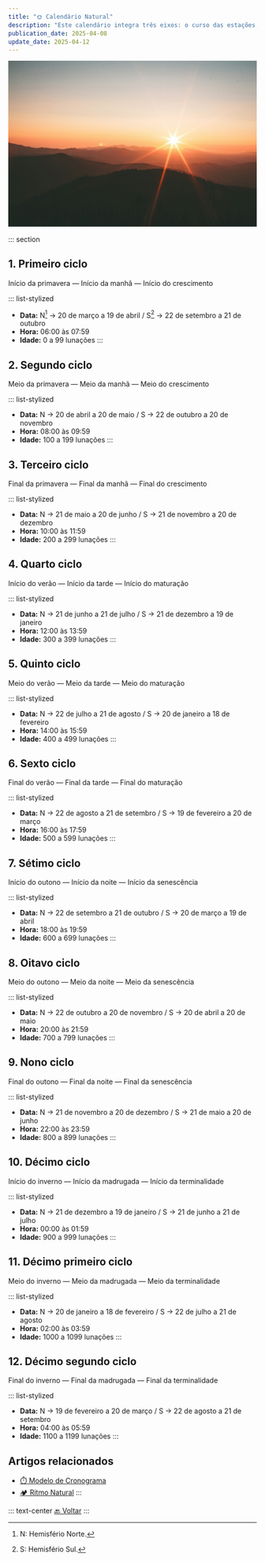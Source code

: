 ```yaml
---
title: "🌞 Calendário Natural"
description: "Este calendário integra três eixos: o curso das estações, a variação do dia e a progressão da vida humana."
publication_date: 2025-04-08
update_date: 2025-04-12
---
```


![[Fonte: Ivana Cajina / Unsplash]](/assets/images/ivana-cajina-dQejX2ucPBs-unsplash.jpg "Imagem de capa")

::: section
## 1. Primeiro ciclo
<p class="text-small text-secondary">Início da primavera — Início da manhã — Início do crescimento</p>

::: list-stylized
* **Data:** N[^1] → 20 de março a 19 de abril / S[^2] → 22 de setembro a 21 de outubro
* **Hora:** 06:00 às 07:59
* **Idade:** 0 a 99 lunações
:::

[^1]: N: Hemisfério Norte.
[^2]: S: Hemisfério Sul.

## 2. Segundo ciclo
<p class="text-small text-secondary">Meio da primavera — Meio da manhã — Meio do crescimento</p>

::: list-stylized
* **Data:** N → 20 de abril a 20 de maio / S → 22 de outubro a 20 de novembro
* **Hora:** 08:00 às 09:59
* **Idade:** 100 a 199 lunações
:::

## 3. Terceiro ciclo
<p class="text-small text-secondary">Final da primavera — Final da manhã — Final do crescimento</p>

::: list-stylized
* **Data:** N → 21 de maio a 20 de junho / S → 21 de novembro a 20 de dezembro
* **Hora:** 10:00 às 11:59
* **Idade:** 200 a 299 lunações
:::

## 4. Quarto ciclo
<p class="text-small text-secondary">Início do verão — Início da tarde — Início do maturação</p>

::: list-stylized
* **Data:** N → 21 de junho a 21 de julho / S → 21 de dezembro a 19 de janeiro
* **Hora:** 12:00 às 13:59
* **Idade:** 300 a 399 lunações
:::

## 5. Quinto ciclo
<p class="text-small text-secondary">Meio do verão — Meio da tarde — Meio do maturação</p>

::: list-stylized
* **Data:** N → 22 de julho a 21 de agosto / S → 20 de janeiro a 18 de fevereiro
* **Hora:** 14:00 às 15:59
* **Idade:** 400 a 499 lunações
:::

## 6. Sexto ciclo
<p class="text-small text-secondary">Final do verão — Final da tarde — Final do maturação</p>

::: list-stylized
* **Data:** N → 22 de agosto a 21 de setembro / S → 19 de fevereiro a 20 de março
* **Hora:** 16:00 às 17:59
* **Idade:** 500 a 599 lunações
:::

## 7. Sétimo ciclo
<p class="text-small text-secondary">Início do outono — Início da noite — Início da senescência</p>

::: list-stylized
* **Data:** N → 22 de setembro a 21 de outubro / S → 20 de março a 19 de abril
* **Hora:** 18:00 às 19:59
* **Idade:** 600 a 699 lunações
:::

## 8. Oitavo ciclo
<p class="text-small text-secondary">Meio do outono — Meio da noite — Meio da senescência</p>

::: list-stylized
* **Data:** N → 22 de outubro a 20 de novembro / S → 20 de abril a 20 de maio
* **Hora:** 20:00 às 21:59
* **Idade:** 700 a 799 lunações
:::

## 9. Nono ciclo
<p class="text-small text-secondary">Final do outono — Final da noite — Final da senescência</p>

::: list-stylized
* **Data:** N → 21 de novembro a 20 de dezembro / S → 21 de maio a 20 de junho
* **Hora:** 22:00 às 23:59
* **Idade:** 800 a 899 lunações
:::

## 10. Décimo ciclo
<p class="text-small text-secondary">Início do inverno — Início da madrugada — Início da terminalidade</p>

::: list-stylized
* **Data:** N → 21 de dezembro a 19 de janeiro / S → 21 de junho a 21 de julho
* **Hora:** 00:00 às 01:59
* **Idade:** 900 a 999 lunações
:::

## 11. Décimo primeiro ciclo
<p class="text-small text-secondary">Meio do inverno — Meio da madrugada — Meio da terminalidade</p>

::: list-stylized
* **Data:** N → 20 de janeiro a 18 de fevereiro / S → 22 de julho a 21 de agosto
* **Hora:** 02:00 às 03:59
* **Idade:** 1000 a 1099 lunações
:::

## 12. Décimo segundo ciclo
<p class="text-small text-secondary">Final do inverno — Final da madrugada — Final da terminalidade</p>

::: list-stylized
* **Data:** N → 19 de fevereiro a 20 de março / S → 22 de agosto a 21 de setembro
* **Hora:** 04:00 às 05:59
* **Idade:** 1100 a 1199 lunações
:::

## Artigos relacionados
* [⏱️ Modelo de Cronograma](/schedule-template/)
* [🏕️ Ritmo Natural](/natural-rhythm/)
:::

::: text-center
[🔙 Voltar](/)
:::
